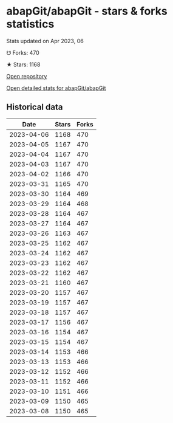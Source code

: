 # abapGit/abapGit - stars & forks statistics

Stats updated on Apr 2023, 06

☋ Forks: 470

★ Stars: 1168

[Open repository](https://github.com/abapGit/abapGit)

[Open detailed stats for abapGit/abapGit](https://reviewgithub.com/rep/abapGit/abapGit)

## Historical data
| Date | Stars | Forks |
|------|-------|-------|
| 2023-04-06 | 1168 | 470 | 
| 2023-04-05 | 1167 | 470 | 
| 2023-04-04 | 1167 | 470 | 
| 2023-04-03 | 1167 | 470 | 
| 2023-04-02 | 1166 | 470 | 
| 2023-03-31 | 1165 | 470 | 
| 2023-03-30 | 1164 | 469 | 
| 2023-03-29 | 1164 | 468 | 
| 2023-03-28 | 1164 | 467 | 
| 2023-03-27 | 1164 | 467 | 
| 2023-03-26 | 1163 | 467 | 
| 2023-03-25 | 1162 | 467 | 
| 2023-03-24 | 1162 | 467 | 
| 2023-03-23 | 1162 | 467 | 
| 2023-03-22 | 1162 | 467 | 
| 2023-03-21 | 1160 | 467 | 
| 2023-03-20 | 1157 | 467 | 
| 2023-03-19 | 1157 | 467 | 
| 2023-03-18 | 1157 | 467 | 
| 2023-03-17 | 1156 | 467 | 
| 2023-03-16 | 1154 | 467 | 
| 2023-03-15 | 1154 | 467 | 
| 2023-03-14 | 1153 | 466 | 
| 2023-03-13 | 1153 | 466 | 
| 2023-03-12 | 1152 | 466 | 
| 2023-03-11 | 1152 | 466 | 
| 2023-03-10 | 1151 | 466 | 
| 2023-03-09 | 1150 | 465 | 
| 2023-03-08 | 1150 | 465 | 

